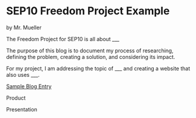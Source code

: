 # SEP10 Freedom Project Example
by Mr. Mueller

The Freedom Project for SEP10 is all about ___

The purpose of this blog is to document my process of researching, defining the problem, creating a solution, and considering its impact.

For my project, I am addressing the topic of ___ and creating a website that also uses ___.

[Sample Blog Entry](entries/entry01.md)

Product

Presentation
